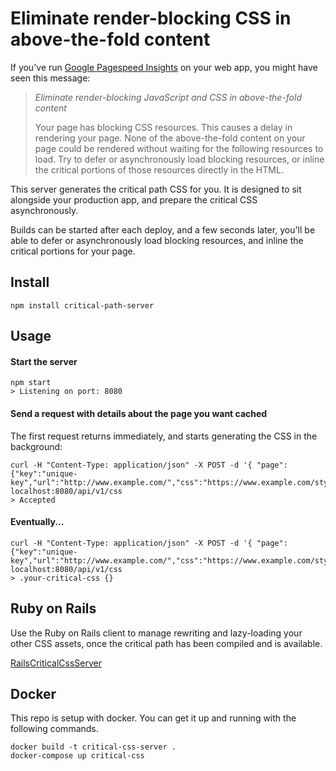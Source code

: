 # Eliminate render-blocking CSS in above-the-fold content

If you've run [Google Pagespeed Insights](https://developers.google.com/speed/pagespeed/insights/) on your web app, you might have seen this message:

> *Eliminate render-blocking JavaScript and CSS in above-the-fold content*
>
> Your page has blocking CSS resources. This causes a delay in rendering your page.
> None of the above-the-fold content on your page could be rendered without waiting for the following resources to load. Try to defer or asynchronously load blocking resources, or inline the critical portions of those resources directly in the HTML.

This server generates the critical path CSS for you. It is designed to sit alongside your production app, and prepare the critical CSS asynchronously.

Builds can be started after each deploy, and a few seconds later, you'll be able to defer or asynchronously load blocking resources, and inline the critical portions for your page.

## Install

`npm install critical-path-server`

## Usage

#### Start the server

    npm start
    > Listening on port: 8080

#### Send a request with details about the page you want cached

The first request returns immediately, and starts generating the CSS in the background:

    curl -H "Content-Type: application/json" -X POST -d '{ "page": {"key":"unique-key","url":"http://www.example.com/","css":"https://www.example.com/style.css"}' localhost:8080/api/v1/css
    > Accepted

#### Eventually...

    curl -H "Content-Type: application/json" -X POST -d '{ "page": {"key":"unique-key","url":"http://www.example.com/","css":"https://www.example.com/style.css"}' localhost:8080/api/v1/css
    > .your-critical-css {}


## Ruby on Rails

Use the Ruby on Rails client to manage rewriting and lazy-loading your other CSS assets, once the critical path has been
compiled and is available.

[RailsCriticalCssServer](https://github.com/wheeyls/rails_critical_css_server)

## Docker

This repo is setup with docker.  You can get it up and running with the following commands.

```
docker build -t critical-css-server .
docker-compose up critical-css
```
